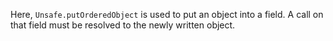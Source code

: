 [//]: # (MAIN: unsafe.Demo)
Here, ```Unsafe.putOrderedObject``` is used to put an object into a field. A call on that field must
be resolved to the newly written object.
